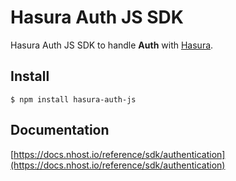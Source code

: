 # Hasura Auth JS SDK

Hasura Auth JS SDK to handle **Auth** with [Hasura](https://hasura.io/).

## Install

`$ npm install hasura-auth-js`

## Documentation

[https://docs.nhost.io/reference/sdk/authentication](https://docs.nhost.io/reference/sdk/authentication)

